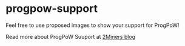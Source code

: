 # progpow-support

Feel free to use proposed images to show your support for ProgPoW! 


Read more about ProgPoW Suuport at [2Miners blog ](https://2miners.com/blog/we-support-progpow/)
